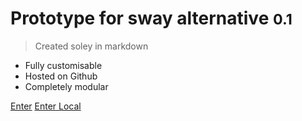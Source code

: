 <!-- _coverpage.md -->

# Prototype for sway alternative  <small>0.1</small>

> Created soley in markdown

- Fully customisable
- Hosted on Github
- Completely modular

[Enter](https://wong-hl.github.io/urop_prototype)
[Enter Local](welcome.md)
